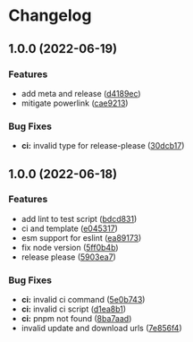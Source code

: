 # Changelog

## 1.0.0 (2022-06-19)


### Features

* add meta and release ([d4189ec](https://github.com/seia-soto/namuwiki-powerlink-mitigation/commit/d4189ec2b078cb005f5c51fd88095313808b5c2e))
* mitigate powerlink ([cae9213](https://github.com/seia-soto/namuwiki-powerlink-mitigation/commit/cae9213045d3c633b4013e2b6a600d90f5e441f8))


### Bug Fixes

* **ci:** invalid type for release-please ([30dcb17](https://github.com/seia-soto/namuwiki-powerlink-mitigation/commit/30dcb173a6f1ae07c4052e55a130232f7143584d))

## 1.0.0 (2022-06-18)


### Features

* add lint to test script ([bdcd831](https://github.com/seia-soto/userscript-boilderplate/commit/bdcd831e5a4d2a769d666e28e2192e35b21e3014))
* ci and template ([e045317](https://github.com/seia-soto/userscript-boilderplate/commit/e045317ef4efe032500acbc9ae99f610937cbdf3))
* esm support for eslint ([ea89173](https://github.com/seia-soto/userscript-boilderplate/commit/ea8917335b634e976ecaf10f8b5e2f6225593f5a))
* fix node version ([5ff0b4b](https://github.com/seia-soto/userscript-boilderplate/commit/5ff0b4ba2980a996fa2b40853ab2bbbff13dedac))
* release please ([5903ea7](https://github.com/seia-soto/userscript-boilderplate/commit/5903ea7cb93c9d7db2f833745a0049ec5fed799e))


### Bug Fixes

* **ci:** invalid ci command ([5e0b743](https://github.com/seia-soto/userscript-boilderplate/commit/5e0b743caf87d9ed25efa7d010a1a3df35455338))
* **ci:** invalid ci script ([d1ea8b1](https://github.com/seia-soto/userscript-boilderplate/commit/d1ea8b1a4acc61cf3ccd43aa418527b1ec0c35a3))
* **ci:** pnpm not found ([8ba7aad](https://github.com/seia-soto/userscript-boilderplate/commit/8ba7aadadb24e2dc77b3de3abf234d798fe9500a))
* invalid update and download urls ([7e856f4](https://github.com/seia-soto/userscript-boilderplate/commit/7e856f40b390290f3dde7037ee165536e50487aa))
